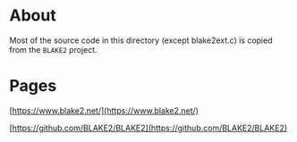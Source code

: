 # About

Most of the source code in this directory (except blake2ext.c) is copied from the `BLAKE2` project.

# Pages

[https://www.blake2.net/](https://www.blake2.net/)

[https://github.com/BLAKE2/BLAKE2](https://github.com/BLAKE2/BLAKE2)
